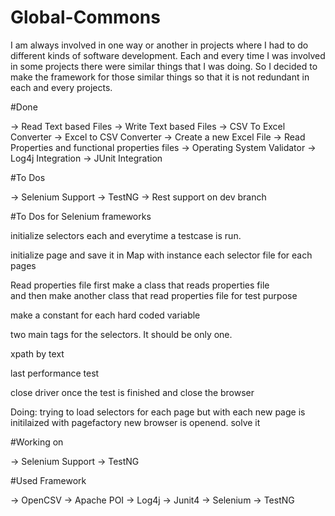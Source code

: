 # Global-Commons
I am always involved in one way or another in projects where I had to do different kinds of software development. Each and every time I was involved in some projects there were similar things that I was doing. So I decided to make the framework for those similar things so that it is not redundant in each and every projects. 

#Done

-> Read Text based Files
-> Write Text based Files
-> CSV To Excel Converter
-> Excel to CSV Converter
-> Create a new Excel File
-> Read Properties and functional properties files
-> Operating System Validator
-> Log4j Integration
-> JUnit Integration

#To Dos

-> Selenium Support
-> TestNG
-> Rest support on dev branch

#To Dos for Selenium frameworks

initialize selectors each and everytime a testcase is run.

initialize page and save it in Map with instance
each selector file for each pages

Read properties file 
      first make a class that reads properties file     
      and then make another class that read 
      properties file for test purpose

make a constant for each hard coded variable

two main tags for the selectors. It should be only one.

xpath by text

last performance test

close driver once the test is finished and close the browser

Doing:
trying to load selectors for each page but with each new page is initilaized with pagefactory new browser is openend. solve it



#Working on

-> Selenium Support
-> TestNG


#Used Framework

-> OpenCSV
-> Apache POI
-> Log4j
-> Junit4
-> Selenium
-> TestNG
